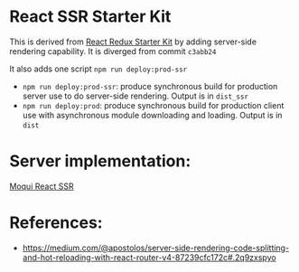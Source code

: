 # React SSR Starter Kit

This is derived from [React Redux Starter Kit](https://github.com/davezuko/react-redux-starter-kit) by adding server-side rendering capability. It is diverged from commit `c3abb24`

It also adds one script `npm run deploy:prod-ssr`

- `npm run deploy:prod-ssr`: produce synchronous build for production server use to do server-side rendering. Output is in `dist_ssr`
- `npm run deploy:prod`: produce synchronous build for production client use with asynchronous module downloading and loading. Output is in `dist`

# Server implementation:

[Moqui React SSR](https://github.com/shendepu/moqui-react-ssr)

# References:

- https://medium.com/@apostolos/server-side-rendering-code-splitting-and-hot-reloading-with-react-router-v4-87239cfc172c#.2q9zxspyo
